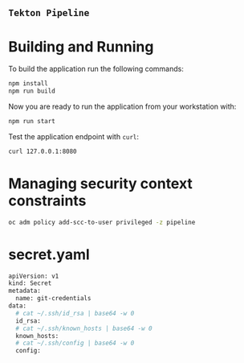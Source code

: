 `Tekton Pipeline`
---------------


# Building and Running

To build the application run the following commands:

```bash
npm install
npm run build
```

Now you are ready to run the application from your workstation with:


```bash
npm run start
```

Test the application endpoint with `curl`:

```bash
curl 127.0.0.1:8080
```

# Managing security context constraints

```bash
oc adm policy add-scc-to-user privileged -z pipeline
```

# secret.yaml

```bash
apiVersion: v1
kind: Secret
metadata:
  name: git-credentials
data:
  # cat ~/.ssh/id_rsa | base64 -w 0
  id_rsa:
  # cat ~/.ssh/known_hosts | base64 -w 0
  known_hosts: 
  # cat ~/.ssh/config | base64 -w 0
  config:
```